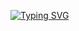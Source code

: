 [![Typing SVG](https://readme-typing-svg.herokuapp.com?font=Merriweather&size=30&color=32235ACA&lines=Welcome+To+Address+Book+System+Program)](https://git.io/typing-svg)

